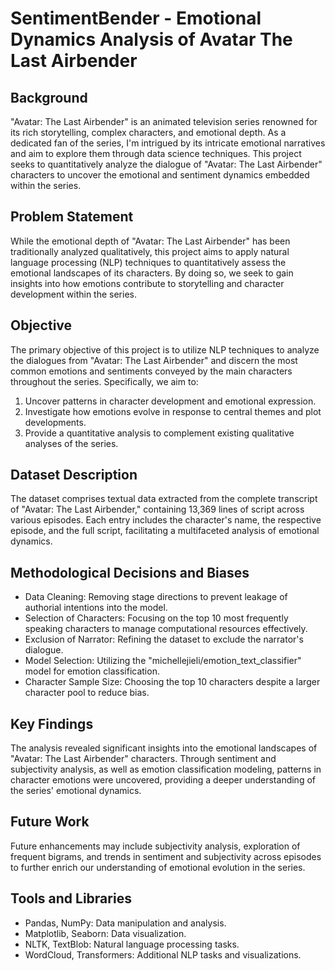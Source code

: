 # SentimentBender - Emotional Dynamics Analysis of Avatar The Last Airbender

## Background
"Avatar: The Last Airbender" is an animated television series renowned for its rich storytelling, complex characters, and emotional depth. As a dedicated fan of the series, I'm intrigued by its intricate emotional narratives and aim to explore them through data science techniques. This project seeks to quantitatively analyze the dialogue of "Avatar: The Last Airbender" characters to uncover the emotional and sentiment dynamics embedded within the series.

## Problem Statement
While the emotional depth of "Avatar: The Last Airbender" has been traditionally analyzed qualitatively, this project aims to apply natural language processing (NLP) techniques to quantitatively assess the emotional landscapes of its characters. By doing so, we seek to gain insights into how emotions contribute to storytelling and character development within the series.

## Objective
The primary objective of this project is to utilize NLP techniques to analyze the dialogues from "Avatar: The Last Airbender" and discern the most common emotions and sentiments conveyed by the main characters throughout the series. Specifically, we aim to:
1. Uncover patterns in character development and emotional expression.
2. Investigate how emotions evolve in response to central themes and plot developments.
3. Provide a quantitative analysis to complement existing qualitative analyses of the series.

## Dataset Description
The dataset comprises textual data extracted from the complete transcript of "Avatar: The Last Airbender," containing 13,369 lines of script across various episodes. Each entry includes the character's name, the respective episode, and the full script, facilitating a multifaceted analysis of emotional dynamics.

## Methodological Decisions and Biases
- Data Cleaning: Removing stage directions to prevent leakage of authorial intentions into the model.
- Selection of Characters: Focusing on the top 10 most frequently speaking characters to manage computational resources effectively.
- Exclusion of Narrator: Refining the dataset to exclude the narrator's dialogue.
- Model Selection: Utilizing the "michellejieli/emotion_text_classifier" model for emotion classification.
- Character Sample Size: Choosing the top 10 characters despite a larger character pool to reduce bias.

## Key Findings
The analysis revealed significant insights into the emotional landscapes of "Avatar: The Last Airbender" characters. Through sentiment and subjectivity analysis, as well as emotion classification modeling, patterns in character emotions were uncovered, providing a deeper understanding of the series' emotional dynamics.

## Future Work
Future enhancements may include subjectivity analysis, exploration of frequent bigrams, and trends in sentiment and subjectivity across episodes to further enrich our understanding of emotional evolution in the series.

## Tools and Libraries
- Pandas, NumPy: Data manipulation and analysis.
- Matplotlib, Seaborn: Data visualization.
- NLTK, TextBlob: Natural language processing tasks.
- WordCloud, Transformers: Additional NLP tasks and visualizations.
